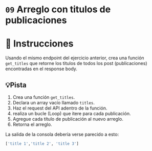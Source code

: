 # `09` Arreglo con titulos de publicaciones

# 📝 Instrucciones

Usando el mismo endpoint del ejercicio anterior, crea una función `get_titles` que retorne los titulos de todos los post (publicaciones) encontradas en el response body.

## 💡Pista

1. Crea una función `get_titles`.
2. Declara un array vacío llamado `titles`.
3. Haz el request del API adentro de la función.
4. realiza un bucle (Loop) que itere para cada publicación.
5. Agregue cada título de publicación al nuevo arreglo.
6. Retorna el arreglo.

La salida de la consola debería verse parecido a esto:

```python
['title 1','title 2', 'title 3']
```